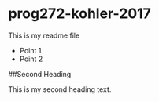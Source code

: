# prog272-kohler-2017

This is my readme file

- Point 1
- Point 2

##Second Heading

This is my second heading text.
